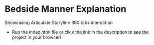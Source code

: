 # Bedside Manner Explanation
 Showcasing Articulate Storyline 360 tabs interaction
- Run the index.html file or click the link in the description to see the project in your browser!
